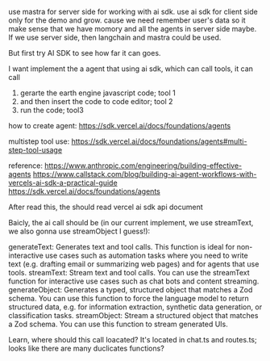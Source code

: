 use mastra for server side for working with ai sdk. use ai sdk for client side only for the demo and grow. cause we need remember user's data so it make sense that we have momory and all the agents in server side maybe. If we use server side, then langchain and mastra could be used.

But first try AI SDK to see how far it can goes.

I want implement the a agent that using ai sdk, which can call tools, it can call

1. gerarte the earth engine javascript code; tool 1
2. and then insert the code to code editor; tool 2
3. run the code; tool3

how to create agent: https://sdk.vercel.ai/docs/foundations/agents

multistep tool use: https://sdk.vercel.ai/docs/foundations/agents#multi-step-tool-usage

reference:
https://www.anthropic.com/engineering/building-effective-agents
https://www.callstack.com/blog/building-ai-agent-workflows-with-vercels-ai-sdk-a-practical-guide
https://sdk.vercel.ai/docs/foundations/agents

After read this, the should read vercel ai sdk api document

Baicly, the ai call should be (in our current implement, we use streamText, we also gonna use streamObject I guess!):

generateText: Generates text and tool calls. This function is ideal for non-interactive use cases such as automation tasks where you need to write text (e.g. drafting email or summarizing web pages) and for agents that use tools.
streamText: Stream text and tool calls. You can use the streamText function for interactive use cases such as chat bots and content streaming.
generateObject: Generates a typed, structured object that matches a Zod schema. You can use this function to force the language model to return structured data, e.g. for information extraction, synthetic data generation, or classification tasks.
streamObject: Stream a structured object that matches a Zod schema. You can use this function to stream generated UIs.

Learn, where should this call loacated?
It's located in chat.ts and routes.ts;
looks like there are many duclicates functions?

